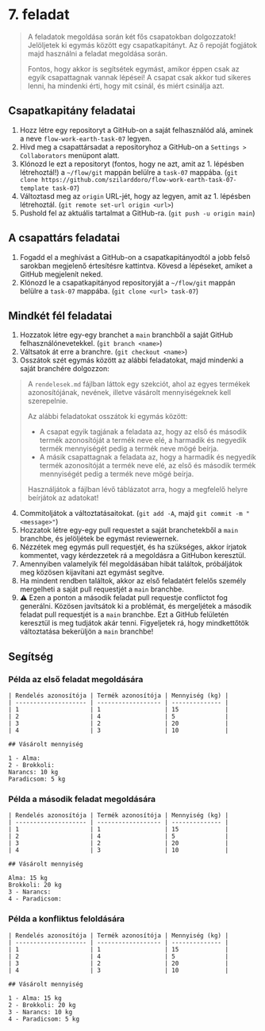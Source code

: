 # 7. feladat

> A feladatok megoldása során két fős csapatokban dolgozzatok! Jelöljetek ki egymás között egy csapatkapitányt. Az ő repoját fogjátok majd használni a feladat megoldása során.
>
> Fontos, hogy akkor is segítsétek egymást, amikor éppen csak az egyik csapattagnak vannak lépései! A csapat csak akkor tud sikeres lenni, ha mindenki érti, hogy mit csinál, és miért csinálja azt.

## Csapatkapitány feladatai

1. Hozz létre egy repositoryt a GitHub-on a saját felhasználód alá, aminek a neve `flow-work-earth-task-07` legyen.
2. Hívd meg a csapattársadat a repositoryhoz a GitHub-on a `Settings > Collaborators` menüpont alatt.
3. Klónozd le ezt a repositoryt (fontos, hogy ne azt, amit az 1. lépésben létrehoztál!) a `~/flow/git` mappán belülre a `task-07` mappába. (`git clone https://github.com/szilarddoro/flow-work-earth-task-07-template task-07`)
4. Változtasd meg az `origin` URL-jét, hogy az legyen, amit az 1. lépésben létrehoztál. (`git remote set-url origin <url>`)
5. Pushold fel az aktuális tartalmat a GitHub-ra. (`git push -u origin main`)

## A csapattárs feladatai

1. Fogadd el a meghívást a GitHub-on a csapatkapitányodtól a jobb felső sarokban megjelenő értesítésre kattintva. Kövesd a lépéseket, amiket a GitHub megjelenít neked.
2. Klónozd le a csapatkapitányod repositoryját a `~/flow/git` mappán belülre a `task-07` mappába. (`git clone <url> task-07`)

## Mindkét fél feladatai

1. Hozzatok létre egy-egy branchet a `main` branchből a saját GitHub felhasználónevetekkel. (`git branch <name>`)
2. Váltsatok át erre a branchre. (`git checkout <name>`)
3. Osszátok szét egymás között az alábbi feladatokat, majd mindenki a saját branchére dolgozzon:

> A `rendelesek.md` fájlban láttok egy szekciót, ahol az egyes termékek azonosítójának, nevének, illetve vásárolt mennyiségeknek kell szerepelnie.
>
> Az alábbi feladatokat osszátok ki egymás között:
>
> - A csapat egyik tagjának a feladata az, hogy az első és második termék azonosítóját a termék neve elé, a harmadik és negyedik termék mennyiségét pedig a termék neve mögé beírja.
> - A másik csapattagnak a feladata az, hogy a harmadik és negyedik termék azonosítóját a termék neve elé, az első és második termék mennyiségét pedig a termék neve mögé beírja.
>
> Használjátok a fájlban lévő táblázatot arra, hogy a megfelelő helyre beírjátok az adatokat!

4. Commitoljátok a változtatásaitokat. (`git add -A`, majd `git commit -m "<message>"`)
5. Hozzatok létre egy-egy pull requestet a saját branchetekből a `main` branchbe, és jelöljétek be egymást reviewernek.
6. Nézzétek meg egymás pull requestjét, és ha szükséges, akkor írjatok kommentet, vagy kérdezzetek rá a megoldásra a GitHubon keresztül.
7. Amennyiben valamelyik fél megoldásában hibát találtok, próbáljátok meg közösen kijavítani azt egymást segítve.
8. Ha mindent rendben találtok, akkor az első feladatért felelős személy mergelheti a saját pull requestjét a `main` branchbe.
9. ⚠️ Ezen a ponton a második feladat pull requestje conflictot fog generálni. Közösen javítsátok ki a problémát, és mergeljétek a második feladat pull requestjét is a `main` branchbe. Ezt a GitHub felületén keresztül is meg tudjátok akár tenni. Figyeljetek rá, hogy mindkettőtök változtatása bekerüljön a `main` branchbe!

## Segítség

### Példa az első feladat megoldására

```
| Rendelés azonosítója | Termék azonosítója | Mennyiség (kg) |
| -------------------- | ------------------ | -------------- |
| 1                    | 1                  | 15             |
| 2                    | 4                  | 5              |
| 3                    | 2                  | 20             |
| 4                    | 3                  | 10             |

## Vásárolt mennyiség

1 - Alma:
2 - Brokkoli:
Narancs: 10 kg
Paradicsom: 5 kg
```

### Példa a második feladat megoldására

```
| Rendelés azonosítója | Termék azonosítója | Mennyiség (kg) |
| -------------------- | ------------------ | -------------- |
| 1                    | 1                  | 15             |
| 2                    | 4                  | 5              |
| 3                    | 2                  | 20             |
| 4                    | 3                  | 10             |

## Vásárolt mennyiség

Alma: 15 kg
Brokkoli: 20 kg
3 - Narancs:
4 - Paradicsom:
```

### Példa a konfliktus feloldására

```
| Rendelés azonosítója | Termék azonosítója | Mennyiség (kg) |
| -------------------- | ------------------ | -------------- |
| 1                    | 1                  | 15             |
| 2                    | 4                  | 5              |
| 3                    | 2                  | 20             |
| 4                    | 3                  | 10             |

## Vásárolt mennyiség

1 - Alma: 15 kg
2 - Brokkoli: 20 kg
3 - Narancs: 10 kg
4 - Paradicsom: 5 kg
```
